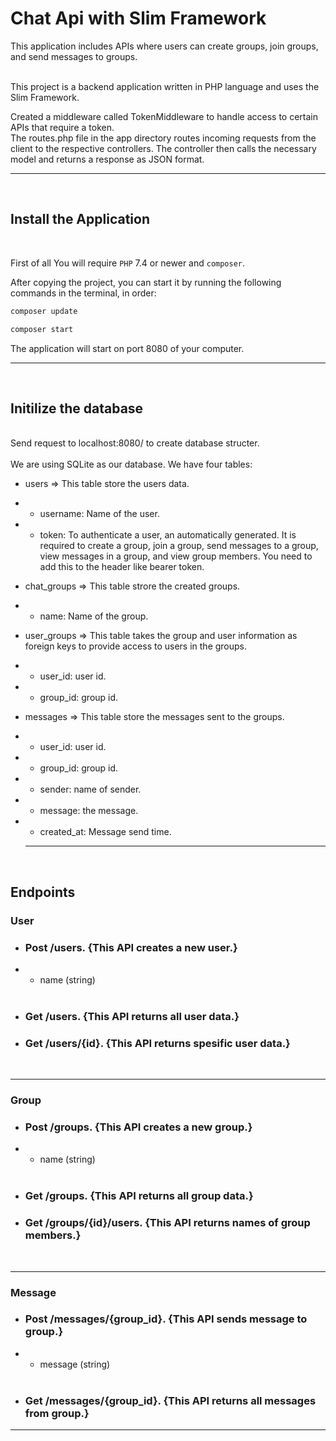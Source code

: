 # Chat Api with Slim Framework

This application includes APIs where users can create groups, join groups, and send messages to groups.<br><br>

This project is a backend application written in PHP language and uses the Slim Framework.
<br>

Created a middleware called TokenMiddleware to handle access to certain APIs that require a token. <br>
The routes.php file in the app directory routes incoming requests from the client to the respective controllers. The controller then calls the necessary model and returns a response as JSON format.

<hr><br>

## Install the Application

<br>

First of all You will require `PHP` 7.4 or newer and `composer`.

After copying the project, you can start it by running the following commands in the terminal, in order:

```bash
composer update
```

```bash
composer start
```

The application will start on port 8080 of your computer.
<br><hr><br>

## Initilize the database

<br>
Send request to localhost:8080/ to create database structer.
<br><br>
We are using SQLite as our database. We have four tables:

- users => This table store the users data.

* - username: Name of the user.
* - token: To authenticate a user, an automatically generated. It is required to create a group, join a group, send messages to a group, view messages in a group, and view group members. You need to add this to the header like bearer token.
    <br>

- chat_groups => This table strore the created groups.

* - name: Name of the group.

- user_groups => This table takes the group and user information as foreign keys to provide access to users in the groups.

* - user_id: user id.
* - group_id: group id.
    <br>

- messages => This table store the messages sent to the groups.

* - user_id: user id.
* - group_id: group id.
* - sender: name of sender.
* - message: the message.
* - created_at: Message send time.
  <hr><br>

## Endpoints

### User <br>

- ### Post /users. {This API creates a new user.}
- - name (string) <br><br>

- ### Get /users. {This API returns all user data.}<br>

- ### Get /users/{id}. {This API returns spesific user data.}
<br>
<hr>

### Group <br>

- ### Post /groups. {This API creates a new group.}
- - name (string) <br><br>

- ### Get /groups. {This API returns all group data.}<br>

- ### Get /groups/{id}/users. {This API returns names of group members.}
<br>
<hr>

### Message <br>

- ### Post /messages/{group_id}. {This API sends message to group.}
- - message (string) <br><br>

- ### Get /messages/{group_id}. {This API returns all messages from group.}<br>

<hr>
